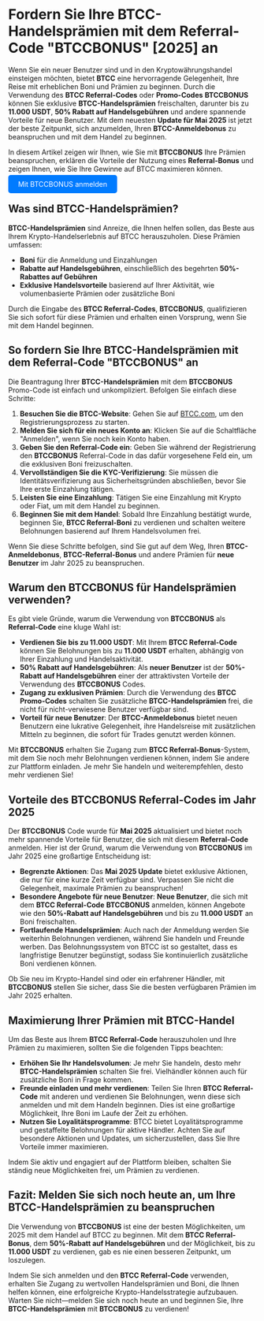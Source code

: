 <h1>Fordern Sie Ihre BTCC-Handelsprämien mit dem Referral-Code "BTCCBONUS" [2025] an</h1>

<p>Wenn Sie ein neuer Benutzer sind und in den Kryptowährungshandel einsteigen möchten, bietet <strong>BTCC</strong> eine hervorragende Gelegenheit, Ihre Reise mit erheblichen Boni und Prämien zu beginnen. Durch die Verwendung des <strong>BTCC Referral-Codes</strong> oder <strong>Promo-Codes</strong> <strong>BTCCBONUS</strong> können Sie exklusive <strong>BTCC-Handelsprämien</strong> freischalten, darunter bis zu <strong>11.000 USDT</strong>, <strong>50% Rabatt auf Handelsgebühren</strong> und andere spannende Vorteile für neue Benutzer. Mit dem neuesten <strong>Update für Mai 2025</strong> ist jetzt der beste Zeitpunkt, sich anzumelden, Ihren <strong>BTCC-Anmeldebonus</strong> zu beanspruchen und mit dem Handel zu beginnen.</p>

<p>In diesem Artikel zeigen wir Ihnen, wie Sie mit <strong>BTCCBONUS</strong> Ihre Prämien beanspruchen, erklären die Vorteile der Nutzung eines <strong>Referral-Bonus</strong> und zeigen Ihnen, wie Sie Ihre Gewinne auf BTCC maximieren können.</p>
<p><a href="https://partner.btcc.com/us/c/BTCCBONUS/9303" target="_blank" style="color: white; background-color: #007bff; padding: 10px 20px; text-decoration: none; border-radius: 5px;">Mit BTCCBONUS anmelden</a></p>
<h2>Was sind BTCC-Handelsprämien?</h2>
<p><strong>BTCC-Handelsprämien</strong> sind Anreize, die Ihnen helfen sollen, das Beste aus Ihrem Krypto-Handelserlebnis auf BTCC herauszuholen. Diese Prämien umfassen:</p>
<ul>
    <li><strong>Boni</strong> für die Anmeldung und Einzahlungen</li>
    <li><strong>Rabatte auf Handelsgebühren</strong>, einschließlich des begehrten <strong>50%-Rabattes auf Gebühren</strong></li>
    <li><strong>Exklusive Handelsvorteile</strong> basierend auf Ihrer Aktivität, wie volumenbasierte Prämien oder zusätzliche Boni</li>
</ul>
<p>Durch die Eingabe des <strong>BTCC Referral-Codes</strong>, <strong>BTCCBONUS</strong>, qualifizieren Sie sich sofort für diese Prämien und erhalten einen Vorsprung, wenn Sie mit dem Handel beginnen.</p>

<h2>So fordern Sie Ihre BTCC-Handelsprämien mit dem Referral-Code "BTCCBONUS" an</h2>
<p>Die Beantragung Ihrer <strong>BTCC-Handelsprämien</strong> mit dem <strong>BTCCBONUS</strong> Promo-Code ist einfach und unkompliziert. Befolgen Sie einfach diese Schritte:</p>
<ol>
    <li><strong>Besuchen Sie die BTCC-Website</strong>: Gehen Sie auf <a href="https://www.btcc.com" target="_blank" rel="noopener noreferrer">BTCC.com</a>, um den Registrierungsprozess zu starten.</li>
    <li><strong>Melden Sie sich für ein neues Konto an</strong>: Klicken Sie auf die Schaltfläche "Anmelden", wenn Sie noch kein Konto haben.</li>
    <li><strong>Geben Sie den Referral-Code ein</strong>: Geben Sie während der Registrierung den <strong>BTCCBONUS</strong> Referral-Code in das dafür vorgesehene Feld ein, um die exklusiven Boni freizuschalten.</li>
    <li><strong>Vervollständigen Sie die KYC-Verifizierung</strong>: Sie müssen die Identitätsverifizierung aus Sicherheitsgründen abschließen, bevor Sie Ihre erste Einzahlung tätigen.</li>
    <li><strong>Leisten Sie eine Einzahlung</strong>: Tätigen Sie eine Einzahlung mit Krypto oder Fiat, um mit dem Handel zu beginnen.</li>
    <li><strong>Beginnen Sie mit dem Handel</strong>: Sobald Ihre Einzahlung bestätigt wurde, beginnen Sie, <strong>BTCC Referral-Boni</strong> zu verdienen und schalten weitere Belohnungen basierend auf Ihrem Handelsvolumen frei.</li>
</ol>
<p>Wenn Sie diese Schritte befolgen, sind Sie gut auf dem Weg, Ihren <strong>BTCC-Anmeldebonus</strong>, <strong>BTCC-Referral-Bonus</strong> und andere Prämien für <strong>neue Benutzer</strong> im Jahr 2025 zu beanspruchen.</p>

<h2>Warum den BTCCBONUS für Handelsprämien verwenden?</h2>
<p>Es gibt viele Gründe, warum die Verwendung von <strong>BTCCBONUS</strong> als <strong>Referral-Code</strong> eine kluge Wahl ist:</p>
<ul>
    <li><strong>Verdienen Sie bis zu 11.000 USDT</strong>: Mit Ihrem <strong>BTCC Referral-Code</strong> können Sie Belohnungen bis zu <strong>11.000 USDT</strong> erhalten, abhängig von Ihrer Einzahlung und Handelsaktivität.</li>
    <li><strong>50% Rabatt auf Handelsgebühren</strong>: Als <strong>neuer Benutzer</strong> ist der <strong>50%-Rabatt auf Handelsgebühren</strong> einer der attraktivsten Vorteile der Verwendung des <strong>BTCCBONUS</strong> Codes.</li>
    <li><strong>Zugang zu exklusiven Prämien</strong>: Durch die Verwendung des <strong>BTCC Promo-Codes</strong> schalten Sie zusätzliche <strong>BTCC-Handelsprämien</strong> frei, die nicht für nicht-verwiesene Benutzer verfügbar sind.</li>
    <li><strong>Vorteil für neue Benutzer</strong>: Der <strong>BTCC-Anmeldebonus</strong> bietet neuen Benutzern eine lukrative Gelegenheit, ihre Handelsreise mit zusätzlichen Mitteln zu beginnen, die sofort für Trades genutzt werden können.</li>
</ul>
<p>Mit <strong>BTCCBONUS</strong> erhalten Sie Zugang zum <strong>BTCC Referral-Bonus</strong>-System, mit dem Sie noch mehr Belohnungen verdienen können, indem Sie andere zur Plattform einladen. Je mehr Sie handeln und weiterempfehlen, desto mehr verdienen Sie!</p>

<h2>Vorteile des BTCCBONUS Referral-Codes im Jahr 2025</h2>
<p>Der <strong>BTCCBONUS</strong> Code wurde für <strong>Mai 2025</strong> aktualisiert und bietet noch mehr spannende Vorteile für Benutzer, die sich mit diesem <strong>Referral-Code</strong> anmelden. Hier ist der Grund, warum die Verwendung von <strong>BTCCBONUS</strong> im Jahr 2025 eine großartige Entscheidung ist:</p>
<ul>
    <li><strong>Begrenzte Aktionen</strong>: Das <strong>Mai 2025 Update</strong> bietet exklusive Aktionen, die nur für eine kurze Zeit verfügbar sind. Verpassen Sie nicht die Gelegenheit, maximale Prämien zu beanspruchen!</li>
    <li><strong>Besondere Angebote für neue Benutzer</strong>: <strong>Neue Benutzer</strong>, die sich mit dem <strong>BTCC Referral-Code</strong> <strong>BTCCBONUS</strong> anmelden, können Angebote wie den <strong>50%-Rabatt auf Handelsgebühren</strong> und bis zu <strong>11.000 USDT</strong> an Boni freischalten.</li>
    <li><strong>Fortlaufende Handelsprämien</strong>: Auch nach der Anmeldung werden Sie weiterhin Belohnungen verdienen, während Sie handeln und Freunde werben. Das Belohnungssystem von BTCC ist so gestaltet, dass es langfristige Benutzer begünstigt, sodass Sie kontinuierlich zusätzliche Boni verdienen können.</li>
</ul>
<p>Ob Sie neu im Krypto-Handel sind oder ein erfahrener Händler, mit <strong>BTCCBONUS</strong> stellen Sie sicher, dass Sie die besten verfügbaren Prämien im Jahr 2025 erhalten.</p>

<h2>Maximierung Ihrer Prämien mit BTCC-Handel</h2>
<p>Um das Beste aus Ihrem <strong>BTCC Referral-Code</strong> herauszuholen und Ihre Prämien zu maximieren, sollten Sie die folgenden Tipps beachten:</p>
<ul>
    <li><strong>Erhöhen Sie Ihr Handelsvolumen</strong>: Je mehr Sie handeln, desto mehr <strong>BTCC-Handelsprämien</strong> schalten Sie frei. Vielhändler können auch für zusätzliche Boni in Frage kommen.</li>
    <li><strong>Freunde einladen und mehr verdienen</strong>: Teilen Sie Ihren <strong>BTCC Referral-Code</strong> mit anderen und verdienen Sie Belohnungen, wenn diese sich anmelden und mit dem Handeln beginnen. Dies ist eine großartige Möglichkeit, Ihre Boni im Laufe der Zeit zu erhöhen.</li>
    <li><strong>Nutzen Sie Loyalitätsprogramme</strong>: BTCC bietet Loyalitätsprogramme und gestaffelte Belohnungen für aktive Händler. Achten Sie auf besondere Aktionen und Updates, um sicherzustellen, dass Sie Ihre Vorteile immer maximieren.</li>
</ul>
<p>Indem Sie aktiv und engagiert auf der Plattform bleiben, schalten Sie ständig neue Möglichkeiten frei, um Prämien zu verdienen.</p>

<h2>Fazit: Melden Sie sich noch heute an, um Ihre BTCC-Handelsprämien zu beanspruchen</h2>
<p>Die Verwendung von <strong>BTCCBONUS</strong> ist eine der besten Möglichkeiten, um 2025 mit dem Handel auf BTCC zu beginnen. Mit dem <strong>BTCC Referral-Bonus</strong>, dem <strong>50%-Rabatt auf Handelsgebühren</strong> und der Möglichkeit, bis zu <strong>11.000 USDT</strong> zu verdienen, gab es nie einen besseren Zeitpunkt, um loszulegen.</p>
<p>Indem Sie sich anmelden und den <strong>BTCC Referral-Code</strong> verwenden, erhalten Sie Zugang zu wertvollen Handelsprämien und Boni, die Ihnen helfen können, eine erfolgreiche Krypto-Handelsstrategie aufzubauen. Warten Sie nicht—melden Sie sich noch heute an und beginnen Sie, Ihre <strong>BTCC-Handelsprämien</strong> mit <strong>BTCCBONUS</strong> zu verdienen!</p>
</body>
</html>
